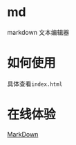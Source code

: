 # md
markdown 文本编辑器

# 如何使用
具体查看`index.html`

# 在线体验
[MarkDown](https://iathanasy.github.io/html/md/)